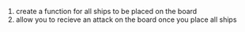 1. create a function for all ships to be placed on the board 
2. allow you to recieve an attack on the board once you place all ships 